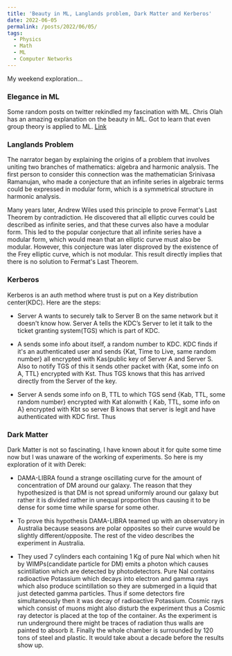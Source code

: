 ```yaml
---
title: 'Beauty in ML, Langlands problem, Dark Matter and Kerberos'
date: 2022-06-05
permalink: /posts/2022/06/05/
tags:
  - Physics
  - Math
  - ML
  - Computer Networks
---
```


My weekend exploration...

### Elegance in ML

Some random posts on twitter rekindled my fascination with ML. Chris Olah has an amazing explanation on the beauty in ML. Got to learn that even group theory is applied to ML. [Link](https://twitter.com/banburismus_/status/1532747777280593920)

### Langlands Problem

The narrator began by explaining the origins of a problem that involves uniting two branches of mathematics: algebra and harmonic analysis. The first person to consider this connection was the mathematician Srinivasa Ramanujan, who made a conjecture that an infinite series in algebraic terms could be expressed in modular form, which is a symmetrical structure in harmonic analysis.

Many years later, Andrew Wiles used this principle to prove Fermat's Last Theorem by contradiction. He discovered that all elliptic curves could be described as infinite series, and that these curves also have a modular form. This led to the popular conjecture that all infinite series have a modular form, which would mean that an elliptic curve must also be modular. However, this conjecture was later disproved by the existence of the Frey elliptic curve, which is not modular. This result directly implies that there is no solution to Fermat's Last Theorem.


### Kerberos

Kerberos is an auth method where trust is put on a Key distribution center(KDC). Here are the steps:
  * Server A wants to securely talk to Server B on the same network but it doesn't know how. Server A tells the KDC’s     Server to let it talk to the ticket granting system(TGS) which is part of KDC.

  * A sends some info about itself, a random number to KDC. KDC finds if it's an authenticated user and sends {Kat, Time to Live, same random number} all encrypted with Kas(public key of Server A and Server S. Also to notify TGS of this it sends other packet with {Kat, some info on A, TTL} encrypted with Kst. Thus TGS knows that this has arrived directly from the Server of the key. 
  
  * Server A sends some info on B, TTL to which TGS send {Kab, TTL, some random number} encrypted with Kat alonwith { Kab, TTL, some info on A} encrypted with Kbt so server B knows that server is legit and have authenticated with KDC first. Thus 

### Dark Matter

Dark Matter is not so fascinating, I have known about it for quite some time now but I was unaware of the working of experiments. So here is my exploration of it with Derek:
  * DAMA-LIBRA found a strange oscillating curve for the amount of concentration of DM around our galaxy. The reason that they hypothesized is that DM is not spread uniformly around our galaxy but rather it is divided rather in unequal proportion thus causing it to be dense for some time while sparse for some other. 

  * To prove this hypothesis DAMA-LIBRA teamed up with an observatory in Australia because seasons are polar opposites so their curve would be slightly different/opposite. The rest of the video describes the experiment in Australia.
  
  * They used 7 cylinders each containing 1 Kg of pure NaI which when hit by WIMPs(candidate particle for DM) emits a photon which causes scintillation which are detected by photodetectors. Pure NaI contains radioactive Potassium which decays into electron and gamma rays which also produce scintillation so they are submerged in a liquid that just detected gamma particles. Thus if some detectors fire simultaneously then it was decay of radioactive Potassium. Cosmic rays which consist of muons might also disturb the experiment thus a Cosmic ray detector is placed at the top of the container. As the experiment is run underground there might be traces of radiation thus walls are painted to absorb it. Finally the whole chamber is surrounded by 120 tons of steel and plastic. It would take about a decade before the results show up.




